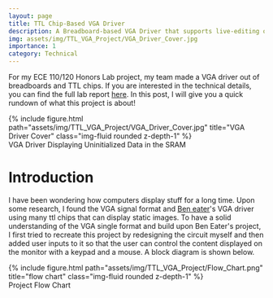 ```yaml
---
layout: page
title: TTL Chip-Based VGA Driver
description: A Breadboard-based VGA Driver that supports live-editing of the image displayed on the monitor.
img: assets/img/TTL_VGA_Project/VGA_Driver_Cover.jpg
importance: 1
category: Technical
---
```


For my ECE 110/120 Honors Lab project, my team made a VGA driver out of breadboards and TTL chips. If you are interested in the technical details, you can find the full lab report [here](../../assets/pdf/SP23_Honors_Lab_Final_Reports.pdf). In this post, I will give you a quick rundown of what this project is about!

<div class="row">
    <div class="col-sm mt-3 mt-md-0">
        {% include figure.html path="assets/img/TTL_VGA_Project/VGA_Driver_Cover.jpg" title="VGA Driver Cover" class="img-fluid rounded z-depth-1" %}
    </div>
</div>
<div class="caption">
    VGA Driver Displaying Uninitialized Data in the SRAM
</div>


# Introduction
I have been wondering how computers display stuff for a long time. Upon some research, I found the VGA signal format and [Ben eater](https://www.youtube.com/@BenEater)'s VGA driver using many ttl chips that can display static images. To have a solid understanding of the VGA single format and build upon Ben Eater's project, I first tried to recreate this project by redesigning the circuit myself and then added user inputs to it so that the user can control the content displayed on the monitor with a keypad and a mouse. A block diagram is shown below.

<div class="row">
    <div class="col-sm mt-3 mt-md-0">
        {% include figure.html path="assets/img/TTL_VGA_Project/Flow_Chart.png" title="flow chart" class="img-fluid rounded z-depth-1" %}
    </div>
</div>
<div class="caption">
    Project Flow Chart
</div>
